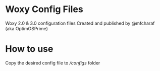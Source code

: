 # Woxy Config Files
Woxy 2.0 & 3.0 configuration files
Created and published by @mfcharaf (aka OptimOSPrime)

# How to use 
Copy the desired config file to */configs* folder 
